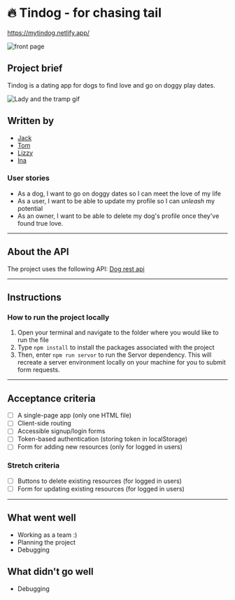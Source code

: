 # :fire: Tindog - for chasing tail
https://mytindog.netlify.app/

![front page](https://i.imgur.com/zpAQcZi.png)

## Project brief

Tindog is a dating app for dogs to find love and go on doggy play dates.

![Lady and the tramp gif](https://media.giphy.com/media/x28cIQSn19Tbi/giphy.gif)

## Written by

- [Jack](https://github.com/jackherizsmith)
- [Tom](https://github.com/tacotoemeck)
- [Lizzy](https://github.com/Lizzy-j)
- [Ina](https://github.com/itsina96)

### User stories

- As a dog, I want to go on doggy dates so I can meet the love of my life
- As a user, I want to be able to update my profile so I can *unleash* my potential
- As an owner, I want to be able to delete my dog's profile once they've found true love.

---

## About the API

The project uses the following API: [Dog rest api](https://github.com/oliverjam/dog-rest-api)

---

## Instructions

### How to run the project locally

1. Open your terminal and navigate to the folder where you would like to run the file
2. Type `npm install` to install the packages associated with the project
3. Then, enter `npm run servor` to run the Servor dependency. This will recreate a server environment locally on your machine for you to submit form requests.

---

## Acceptance criteria

- [ ] A single-page app (only one HTML file)
- [ ] Client-side routing
- [ ] Accessible signup/login forms
- [ ] Token-based authentication (storing token in localStorage)
- [ ] Form for adding new resources (only for logged in users)

### Stretch criteria

- [ ] Buttons to delete existing resources (for logged in users)
- [ ] Form for updating existing resources (for logged in users)

---

## What went well

- Working as a team :)
- Planning the project
- Debugging

## What didn't go well

- Debugging

